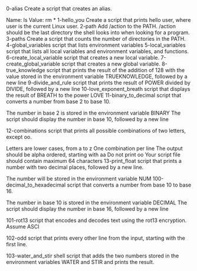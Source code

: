 0-alias Create a script that creates an alias.

Name: ls
Value: rm *
1-hello_you Create a script that prints hello user, where user is the current Linux user.
2-path Add /action to the PATH. /action should be the last directory the shell looks into when looking for a program.
3-paths Create a script that counts the number of directories in the PATH.
4-global_variables script that lists environment variables
5-local_variables script that lists all local variables and environment variables, and functions.
6-create_local_variable script that creates a new local variable.
7-create_global_variable script that creates a new global variable.
8-true_knowledge script that prints the result of the addition of 128 with the value stored in the environment variable TRUEKNOWLEDGE, followed by a new line
9-divide_and_rule script that prints the result of POWER divided by DIVIDE, followed by a new line
10-love_exponent_breath script that displays the result of BREATH to the power LOVE
11-binary_to_decimal script that converts a number from base 2 to base 10.

The number in base 2 is stored in the environment variable BINARY
The script should display the number in base 10, followed by a new line

12-combinations script that prints all possible combinations of two letters, except oo.

Letters are lower cases, from a to z
One combination per line
The output should be alpha ordered, starting with aa
Do not print oo
Your script file should contain maximum 64 characters
13-print_float script that prints a number with two decimal places, followed by a new line.

The number will be stored in the environment variable NUM
100-decimal_to_hexadecimal script that converts a number from base 10 to base 16.

The number in base 10 is stored in the environment variable DECIMAL
The script should display the number in base 16, followed by a new line

101-rot13 script that encodes and decodes text using the rot13 encryption. Assume ASCI

102-odd script that prints every other line from the input, starting with the first line.

103-water_and_stir shell script that adds the two numbers stored in the environment variables WATER and STIR and prints the result.




